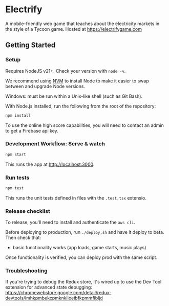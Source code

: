 # Electrify

A mobile-friendly web game that teaches about the electricity markets in the style of a Tycoon game. Hosted at https://electrifygame.com

## Getting Started

### Setup

Requires NodeJS v21+. Check your version with `node -v`.

We recommend using [NVM](https://github.com/creationix/nvm) to install Node to make it easier to swap between and upgrade Node versions.

Windows: must be run within a Unix-like shell (such as Git Bash).

With Node.js installed, run the following from the root of the repository:

```sh
npm install
```

To use the online high score capabilities, you will need to contact an admin to get a Firebase api key.

### Development Workflow: Serve & watch

```sh
npm start
```

This runs the app at [http://localhost:3000](http://localhost:3000).

### Run tests

```sh
npm test
```

This runs the unit tests defined in files with the `.test.tsx` extensio.

### Release checklist

To release, you'll need to install and authenticate the `aws cli`.

Before deploying to production, run `./deploy.sh` and have it deploy to beta. Then check that:

- basic functionality works (app loads, game starts, music plays)

Once functionality is verified, you can deploy prod with the same script.

### Troubleshooting

If you're trying to debug the Redux store, it's wired up to use the Dev Tool extension for advanced state debugging: https://chromewebstore.google.com/detail/redux-devtools/lmhkpmbekcpmknklioeibfkpmmfibljd
